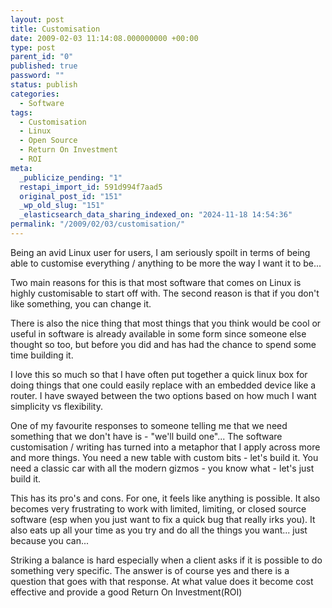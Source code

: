 ```yaml
---
layout: post
title: Customisation
date: 2009-02-03 11:14:08.000000000 +00:00
type: post
parent_id: "0"
published: true
password: ""
status: publish
categories:
  - Software
tags:
  - Customisation
  - Linux
  - Open Source
  - Return On Investment
  - ROI
meta:
  _publicize_pending: "1"
  restapi_import_id: 591d994f7aad5
  original_post_id: "151"
  _wp_old_slug: "151"
  _elasticsearch_data_sharing_indexed_on: "2024-11-18 14:54:36"
permalink: "/2009/02/03/customisation/"
---
```


Being an avid Linux user for users, I am seriously spoilt in terms of being able
to customise everything / anything to be more the way I want it to be\...

Two main reasons for this is that most software that comes on Linux is highly
customisable to start off with. The second reason is that if you don\'t like
something, you can change it.

There is also the nice thing that most things that you think would be cool or
useful in software is already available in some form since someone else thought
so too, but before you did and has had the chance to spend some time building
it.

I love this so much so that I have often put together a quick linux box for
doing things that one could easily replace with an embedded device like a
router. I have swayed between the two options based on how much I want
simplicity vs flexibility.

One of my favourite responses to someone telling me that we need something that
we don\'t have is - \"we\'ll build one\"\... The software customisation /
writing has turned into a metaphor that I apply across more and more things. You
need a new table with custom bits - let\'s build it. You need a classic car with
all the modern gizmos - you know what - let\'s just build it.

This has its pro\'s and cons. For one, it feels like anything is possible. It
also becomes very frustrating to work with limited, limiting, or closed source
software (esp when you just want to fix a quick bug that really irks you). It
also eats up all your time as you try and do all the things you want\... just
because you can\...

Striking a balance is hard especially when a client asks if it is possible to do
something very specific. The answer is of course yes and there is a question
that goes with that response. At what value does it become cost effective and
provide a good Return On Investment(ROI)
